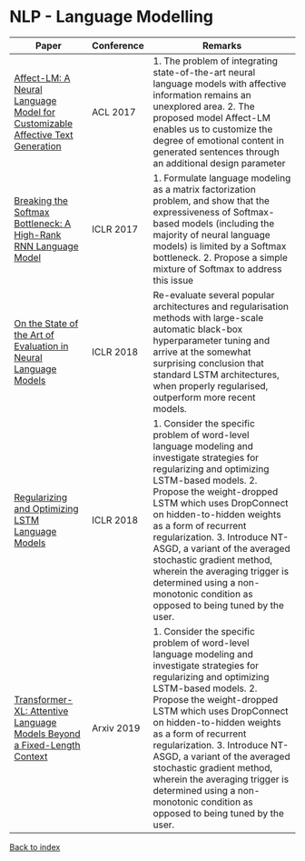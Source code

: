 # NLP - Language Modelling
|Paper|Conference|Remarks
|--|--|--|
|[Affect-LM: A Neural Language Model for Customizable Affective Text Generation](https://aclanthology.coli.uni-saarland.de/papers/P17-1059/p17-1059)|ACL 2017|1. The problem of integrating state-of-the-art neural language models with affective information remains an unexplored area. 2. The proposed model Affect-LM enables us to customize the degree of emotional content in generated sentences through an additional design parameter|
|[Breaking the Softmax Bottleneck: A High-Rank RNN Language Model](https://arxiv.org/pdf/1711.03953)|ICLR 2017|1. Formulate language modeling as a matrix factorization problem, and show that the expressiveness of Softmax-based models (including the majority of neural language models) is limited by a Softmax bottleneck. 2. Propose a simple mixture of Softmax to address this issue|
|[On the State of the Art of Evaluation in Neural Language Models](https://arxiv.org/pdf/1707.05589)|ICLR 2018|Re-evaluate several popular architectures and regularisation methods with large-scale automatic black-box hyperparameter tuning and arrive at the somewhat surprising conclusion that standard LSTM architectures, when properly regularised, outperform more recent models.|
|[Regularizing and Optimizing LSTM Language Models](https://openreview.net/pdf?id=SyyGPP0TZ)|ICLR 2018|1. Consider the specific problem of word-level language modeling and investigate strategies for regularizing and optimizing LSTM-based models. 2. Propose the weight-dropped LSTM which uses DropConnect on hidden-to-hidden weights as a form of recurrent regularization. 3. Introduce NT-ASGD, a variant of the averaged stochastic gradient method, wherein the averaging trigger is determined using a non-monotonic condition as opposed to being tuned by the user.|
|[Transformer-XL: Attentive Language Models Beyond a Fixed-Length Context](https://arxiv.org/pdf/1901.02860)|Arxiv 2019|1. Consider the specific problem of word-level language modeling and investigate strategies for regularizing and optimizing LSTM-based models. 2. Propose the weight-dropped LSTM which uses DropConnect on hidden-to-hidden weights as a form of recurrent regularization. 3. Introduce NT-ASGD, a variant of the averaged stochastic gradient method, wherein the averaging trigger is determined using a non-monotonic condition as opposed to being tuned by the user.|

[Back to index](../README.md)

<!--stackedit_data:
eyJoaXN0b3J5IjpbLTE1NzA0MTI2MywtMTQzMTAxNTUzOF19
-->